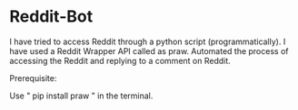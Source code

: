 # Reddit-Bot
I have tried to access Reddit through a python script (programmatically). I have used a Reddit Wrapper API called as praw. 
Automated the process of accessing the Reddit and replying to a comment on Reddit.

Prerequisite:

Use " pip install praw " in the terminal.
